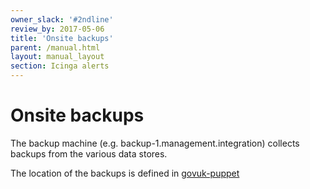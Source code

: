 ```yaml
---
owner_slack: '#2ndline'
review_by: 2017-05-06
title: 'Onsite backups'
parent: /manual.html
layout: manual_layout
section: Icinga alerts
---
```


# Onsite backups

The backup machine (e.g. backup-1.management.integration) collects
backups from the various data stores.

The location of the backups is defined in
[govuk-puppet](https://github.com/alphagov/govuk-puppet/blob/master/modules/govuk/manifests/node/s_backup.pp)

